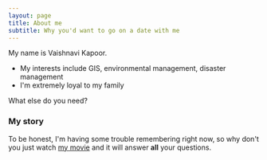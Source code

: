 ```yaml
---
layout: page
title: About me
subtitle: Why you'd want to go on a date with me
---
```


My name is Vaishnavi Kapoor.

- My interests include GIS, environmental management, disaster management
- I'm extremely loyal to my family

What else do you need?

### My story

To be honest, I'm having some trouble remembering right now, so why don't you just watch [my movie](https://en.wikipedia.org/wiki/The_Princess_Bride_%28film%29) and it will answer **all** your questions.
